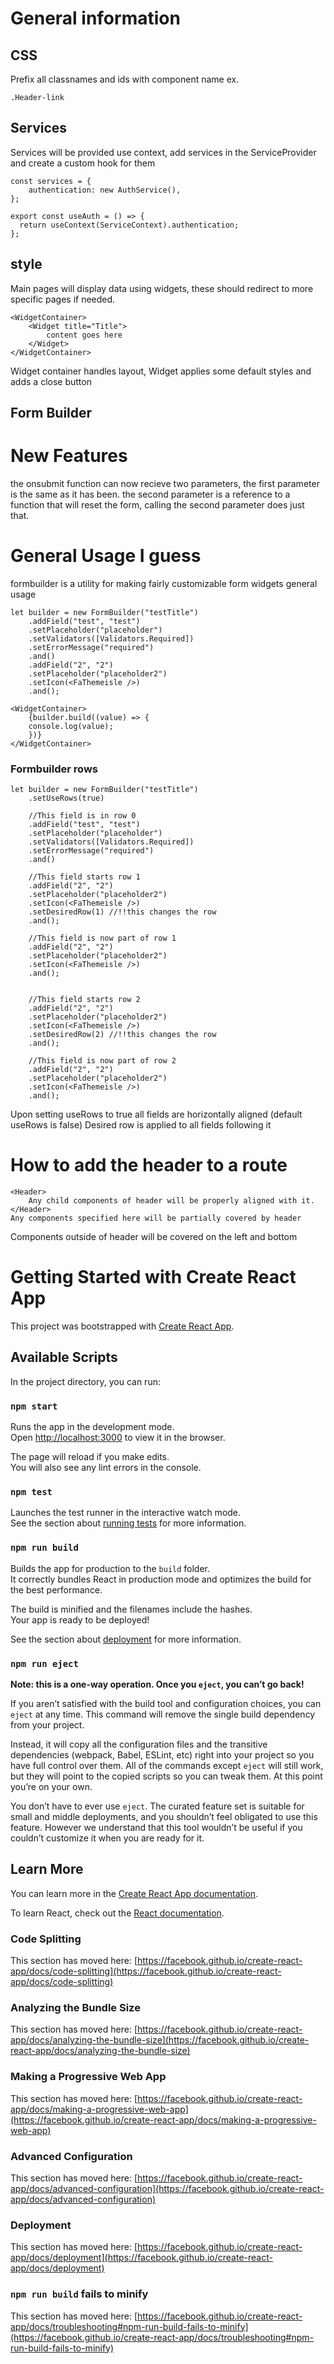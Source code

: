 # General information

## CSS

Prefix all classnames and ids with component name
ex.

```
.Header-link
```

## Services

Services will be provided use context, add services in the ServiceProvider and create a custom hook for them

```
const services = {
    authentication: new AuthService(),
};
```

```
export const useAuth = () => {
  return useContext(ServiceContext).authentication;
};

```

## style

Main pages will display data using widgets, these should redirect to more specific pages if needed.

```
<WidgetContainer>
    <Widget title="Title">
        content goes here
    </Widget>
</WidgetContainer>
```

Widget container handles layout, Widget applies some default styles and adds a close button

## Form Builder

# New Features

the onsubmit function can now recieve two parameters, the first parameter is the same as it has been. the second parameter is a reference to a function that will reset the form, calling the second parameter does just that.

# General Usage I guess

formbuilder is a utility for making fairly customizable form widgets
general usage

```
let builder = new FormBuilder("testTitle")
    .addField("test", "test")
    .setPlaceholder("placeholder")
    .setValidators([Validators.Required])
    .setErrorMessage("required")
    .and()
    .addField("2", "2")
    .setPlaceholder("placeholder2")
    .setIcon(<FaThemeisle />)
    .and();
```

```
<WidgetContainer>
    {builder.build((value) => {
    console.log(value);
    })}
</WidgetContainer>
```

### Formbuilder rows

```
let builder = new FormBuilder("testTitle")
    .setUseRows(true)

    //This field is in row 0
    .addField("test", "test")
    .setPlaceholder("placeholder")
    .setValidators([Validators.Required])
    .setErrorMessage("required")
    .and()

    //This field starts row 1
    .addField("2", "2")
    .setPlaceholder("placeholder2")
    .setIcon(<FaThemeisle />)
    .setDesiredRow(1) //!!this changes the row
    .and();

    //This field is now part of row 1
    .addField("2", "2")
    .setPlaceholder("placeholder2")
    .setIcon(<FaThemeisle />)
    .and();


    //This field starts row 2
    .addField("2", "2")
    .setPlaceholder("placeholder2")
    .setIcon(<FaThemeisle />)
    .setDesiredRow(2) //!!this changes the row
    .and();

    //This field is now part of row 2
    .addField("2", "2")
    .setPlaceholder("placeholder2")
    .setIcon(<FaThemeisle />)
    .and();

```

Upon setting useRows to true all fields are horizontally aligned (default useRows is false)
Desired row is applied to all fields following it

# How to add the header to a route

```
<Header>
    Any child components of header will be properly aligned with it.
</Header>
Any components specified here will be partially covered by header
```

Components outside of header will be covered on the left and bottom

# Getting Started with Create React App

This project was bootstrapped with [Create React App](https://github.com/facebook/create-react-app).

## Available Scripts

In the project directory, you can run:

### `npm start`

Runs the app in the development mode.\
Open [http://localhost:3000](http://localhost:3000) to view it in the browser.

The page will reload if you make edits.\
You will also see any lint errors in the console.

### `npm test`

Launches the test runner in the interactive watch mode.\
See the section about [running tests](https://facebook.github.io/create-react-app/docs/running-tests) for more information.

### `npm run build`

Builds the app for production to the `build` folder.\
It correctly bundles React in production mode and optimizes the build for the best performance.

The build is minified and the filenames include the hashes.\
Your app is ready to be deployed!

See the section about [deployment](https://facebook.github.io/create-react-app/docs/deployment) for more information.

### `npm run eject`

**Note: this is a one-way operation. Once you `eject`, you can’t go back!**

If you aren’t satisfied with the build tool and configuration choices, you can `eject` at any time. This command will remove the single build dependency from your project.

Instead, it will copy all the configuration files and the transitive dependencies (webpack, Babel, ESLint, etc) right into your project so you have full control over them. All of the commands except `eject` will still work, but they will point to the copied scripts so you can tweak them. At this point you’re on your own.

You don’t have to ever use `eject`. The curated feature set is suitable for small and middle deployments, and you shouldn’t feel obligated to use this feature. However we understand that this tool wouldn’t be useful if you couldn’t customize it when you are ready for it.

## Learn More

You can learn more in the [Create React App documentation](https://facebook.github.io/create-react-app/docs/getting-started).

To learn React, check out the [React documentation](https://reactjs.org/).

### Code Splitting

This section has moved here: [https://facebook.github.io/create-react-app/docs/code-splitting](https://facebook.github.io/create-react-app/docs/code-splitting)

### Analyzing the Bundle Size

This section has moved here: [https://facebook.github.io/create-react-app/docs/analyzing-the-bundle-size](https://facebook.github.io/create-react-app/docs/analyzing-the-bundle-size)

### Making a Progressive Web App

This section has moved here: [https://facebook.github.io/create-react-app/docs/making-a-progressive-web-app](https://facebook.github.io/create-react-app/docs/making-a-progressive-web-app)

### Advanced Configuration

This section has moved here: [https://facebook.github.io/create-react-app/docs/advanced-configuration](https://facebook.github.io/create-react-app/docs/advanced-configuration)

### Deployment

This section has moved here: [https://facebook.github.io/create-react-app/docs/deployment](https://facebook.github.io/create-react-app/docs/deployment)

### `npm run build` fails to minify

This section has moved here: [https://facebook.github.io/create-react-app/docs/troubleshooting#npm-run-build-fails-to-minify](https://facebook.github.io/create-react-app/docs/troubleshooting#npm-run-build-fails-to-minify)
